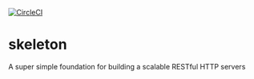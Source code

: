 [![CircleCI](https://circleci.com/gh/amfleming/skeleton.svg?style=svg)](https://circleci.com/gh/amfleming/skeleton)


skeleton
============
A super simple foundation for building a scalable RESTful HTTP servers
